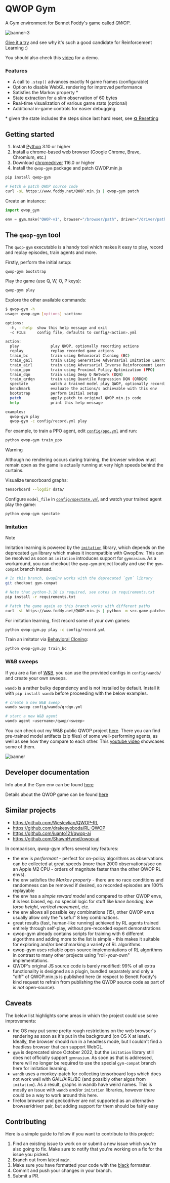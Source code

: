 # QWOP Gym

A Gym environment for Bennet Foddy's game called _QWOP_.

![banner-3](./doc/banner-3.gif)

[Give it a try](https://www.foddy.net/Athletics.html) and see why it's such a
good candidate for Reinforcement Learning :)

You should also check this [video](https://www.youtube.com/watch?v=2qNKjRwcx74) for a demo.

### Features

* A call to `.step()` advances exactly N game frames (configurable)
* Option to disable WebGL rendering for improved performance
* Satisfies the Markov property \*
* State extraction for a slim observation of 60 bytes
* Real-time visualization of various game stats (optional)
* Additional in-game controls for easier debugging

\* given the state includes the steps since last hard reset, see [♻️ Resetting](./doc/env.md#resetting)

## Getting started

1. Install [Python](https://www.python.org/downloads/) 3.10 or higher
1. Install a chrome-based web browser (Google Chrome, Brave, Chromium, etc.)
1. Download [chromedriver](https://googlechromelabs.github.io/chrome-for-testing/) 116.0 or higher
1. Install the `qwop-gym` package and patch QWOP.min.js

```bash
pip install qwop-gym

# Fetch & patch QWOP source code
curl -sL https://www.foddy.net/QWOP.min.js | qwop-gym patch
```

Create an instance:

```python
import qwop_gym

env = gym.make("QWOP-v1", browser="/browser/path", driver="/driver/path")
```

## The `qwop-gym` tool

The `qwop-gym` executable is a handy tool which makes it easy to play,
record and replay episodes, train agents and more.

Firstly, perform the initial setup:

```
qwop-gym bootstrap
```

Play the game (use Q, W, O, P keys):

```bash
qwop-gym play
```

Explore the other available commands:

```bash
$ qwop-gym -h
usage: qwop-gym [options] <action>

options:
  -h, --help  show this help message and exit
  -c FILE     config file, defaults to config/<action>.yml

action:
  play              play QWOP, optionally recording actions
  replay            replay recorded game actions
  train_bc          train using Behavioral Cloning (BC)
  train_gail        train using Generative Adversarial Imitation Learning (GAIL)
  train_airl        train using Adversarial Inverse Reinforcement Learning (AIRL)
  train_ppo         train using Proximal Policy Optimization (PPO)
  train_dqn         train using Deep Q Network (DQN)
  train_qrdqn       train using Quantile Regression DQN (QRDQN)
  spectate          watch a trained model play QWOP, optionally recording actions
  benchmark         evaluate the actions/s achievable with this env
  bootstrap         perform initial setup
  patch             apply patch to original QWOP.min.js code
  help              print this help message

examples:
  qwop-gym play
  qwop-gym -c config/record.yml play
```

For example, to train a PPO agent, edit [`config/ppo.yml`](./config/ppo.yml) and run:

```bash
python qwop-gym train_ppo
```

> [!WARNING]
> Although no rendering occurs during training, the browser window must remain
> open as the game is actually running at very high speeds behind the curtains.

Visualize tensorboard graphs:

```bash
tensorboard --logdir data/
```

Configure `model_file` in [`config/spectate.yml`](./config/spectate.yml) and watch your trained agent play the game:

```bash
python qwop-gym spectate
```

### Imitation

> [!NOTE]
> Imitation learning is powered by the
> [`imitation`](https://github.com/HumanCompatibleAI/imitation) library, which
> depends on the deprecated `gym` library which makes it incompatible with
> QwopEnv. This can be resolved as soon as `imitation` introduces support for
> `gymnasium`. As a workaround, you can checkout the `qwop-gym` project
> locally and use the `gym-compat` branch instead.

```bash
# In this branch, QwopEnv works with the deprecated `gym` library
git checkout gym-compat

# Note that python-3.10 is required, see notes in requirements.txt
pip install -r requirements.txt

# Patch the game again as this branch works with different paths
curl -sL https://www.foddy.net/QWOP.min.js | python -m src.game.patcher
```

For imitation learning, first record some of your own games:

```bash
python qwop-gym.py play -c config/record.yml 
```

Train an imitator via [Behavioral Cloning](https://imitation.readthedocs.io/en/latest/tutorials/1_train_bc.html):

```bash
python qwop-gym.py train_bc
```

### W&B sweeps

If you are a fan of [W&B](https://docs.wandb.ai/guides/sweeps), you can 
use the provided configs in `config/wandb/` and create your own sweeps.

`wandb` is a rather bulky dependency and is not installed by default. Install
it with `pip install wandb` before proceeding with the below examples.

```bash
# create a new W&B sweep
wandb sweep config/wandb/qrdqn.yml

# start a new W&B agent
wandb agent <username>/qwop/<sweep>
``` 

You can check out my W&B public QWOP project
[here](https://wandb.ai/s-manolloff/qwop-gym).
There you can find pre-trained model artifacts (zip files) of some
well-performing agents, as well as see how they compare to each other. This
[youtube video](https://www.youtube.com/watch?v=2qNKjRwcx74) showcases some of
them.

![banner](./doc/banner.gif)

## Developer documentation

Info about the Gym env can be found [here](./doc/env.md)

Details about the QWOP game can be found [here](./doc/game.md)

## Similar projects

* https://github.com/Wesleyliao/QWOP-RL
* https://github.com/drakesvoboda/RL-QWOP
* https://github.com/juanto121/qwop-ai
* https://github.com/ShawnHymel/qwop-ai

In comparison, qwop-gym offers several key features:
* the env is _performant_ - perfect for on-policy algorithms as observations
can be collected at great speeds (more than 2000 observations/sec on an Apple
M2 CPU - orders of magnitute faster than the other QWOP RL envs).
* the env satisfies the _Markov property_ - there are no race conditions and
randomness can be removed if desired, so recorded episodes are 100% replayable
* the env has a _simple reward model_ and compared to other QWOP envs, it is
less biased, eg. no special logic for stuff like _knee bending_,
_low torso height_, _vertical movement_, etc.
* the env allows all possible key combinations (15), other QWOP envs usually
allow only the "useful" 8 key combinations.
* great results (fast, human-like running) achieved by RL agents trained
entirely through self-play, without pre-recorded expert demonstrations
* qwop-gym already contains scripts for training with 6 different algorithms
and adding more to the list is simple - this makes it suitable for exploring
and/or benchmarking a variety of RL algorithms.
* qwop-gym uses reliable open-source implementations of RL algorithms in
contrast to many other projects using "roll-your-own" implementations.
* QWOP's original JS source code is barely modified: 99% of all extra
functionality is designed as a plugin, bundled separately and only a "diff"
of QWOP.min.js is published here (in respect to Benett Foddy's kind request
to refrain from publishing the QWOP source code as part of is _not_
open-source).

## Caveats

The below list highlights some areas in which the project could use some
improvements:

* the OS may put some pretty rough restrictions on the web browser's rendering
as soon as it's put in the background (on OS X at least). Ideally, the browser
should run in a headless mode, but I couldn't find a headless browser that can
support WebGL.
* `gym` is deprecated since October 2022, but the `imitation` library still
does not officially support `gymnasium`. As soon as that is addressed, there
will no longer be required to use the special `gym-compat` branch here for
imitation learning.
* `wandb` uses a monkey-patch for collecting tensorboard logs which does not
work well with GAIL/AIRL/BC (and possibly other algos from `imitation`). As a
result, graphs in wandb have weird names. This is mostly an issue with `wandb`
and/or `imitation` libraries, however there could be a way to work around this
here.
* firefox browser and geckodriver are not supported as an alternative
browser/driver pair, but adding support for them should be fairly easy

## Contributing

Here is a simple guide to follow if you want to contribute to this project:

1. Find an existing issue to work on or submit a new issue which you're also
going to fix. Make sure to notify that you're working on a fix for the issue
you picked.
1. Branch out from latest `main`.
1. Make sure you have formatted your code with the [black](https://github.com/psf/black)
formatter.
1. Commit and push your changes in your branch.
1. Submit a PR.
